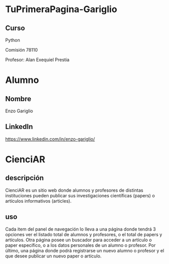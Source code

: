 # TuPrimeraPagina-Gariglio

## Curso
Python

Comisión 78110

Profesor: Alan Exequiel Prestia

# Alumno

## Nombre 
Enzo Gariglio

## LinkedIn
https://www.linkedin.com/in/enzo-gariglio/

# CienciAR

## descripción
CienciAR es un sitio web donde alumnos y profesores de distintas instituciones pueden publicar sus investigaciones científicas (papers) o artículos informativos (articles).

## uso
Cada item del panel de navegación lo lleva a una página donde tendrá 3 opciones ver el listado total de alumnos y profesores, o el total de papers y artículos. Otra página posee un buscador para acceder a un artículo o paper específico, o a los datos personales de un alumno o profesor. Por último, una página donde podrá registrarse un nuevo alumno o profesor y el que desee publicar un nuevo paper o artículo.